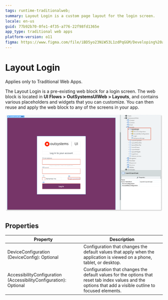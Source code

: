 ```yaml
---
tags: runtime-traditionalweb; 
summary: Layout Login is a custom page layout for the login screen.
locale: en-us
guid: 77b92b70-0fe1-4f35-a776-22f98fd1365e
app_type: traditional web apps
platform-version: o11
figma: https://www.figma.com/file/iBD5yo23NiW53L1zdPqGGM/Developing%20an%20Application?node-id=238:11
---
```


# Layout Login

<div class="info" markdown="1">

Applies only to Traditional Web Apps.

</div>

The Layout Login is a pre-existing web block for a login screen. The web block is located in **UI Flows > OutSystemsUIWeb > Layouts**, and contains various placeholders and widgets that you can customize. You can then reuse and apply the web block to any of the screens in your app.

![Screenshot of the Layout Login web block in OutSystemsUIWeb](images/layoutlogin-1-ss.png "Layout Login Screen")

## Properties

| **Property** |  **Description** |
|---|---|
| DeviceConfiguration (DeviceConfig): Optional  |  Configuration that changes the default values that apply when the application is viewed on a phone, tablet, or desktop. |
| AccessibilityConfiguration (AccessibilityConfiguration): Optional | Configuration that changes the default values for the options that reset tab index values and the options that add a visible outline to focused elements. |
